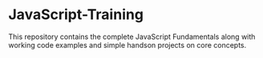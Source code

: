 # JavaScript-Training
This repository contains the complete JavaScript Fundamentals along with working code examples and simple handson projects on core concepts.
